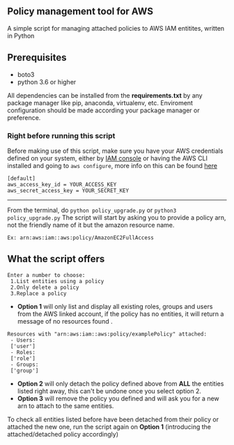 ## Policy management tool for AWS
A simple script for managing attached policies to AWS IAM entitites, written in Python

## Prerequisites
* boto3
* python 3.6 or higher

All dependencies can be installed from the **requirements.txt** by any package manager like pip, anaconda, virtualenv, etc. Enviroment configuration should be made according your package manager or preference.


### Right before running this script
Before making use of this script, make sure you have your AWS credentials defined on your system, either by [IAM console](https://docs.aws.amazon.com/IAM/latest/UserGuide/id_credentials_access-keys.html#Using_CreateAccessKey) or having the AWS CLI installed and going to `aws configure`, more info on this can be found [here](https://docs.aws.amazon.com/cli/latest/userguide/cli-configure-files.html)

```
[default]
aws_access_key_id = YOUR_ACCESS_KEY
aws_secret_access_key = YOUR_SECRET_KEY
```

---
From the terminal, do `python policy_upgrade.py` or `python3 policy_upgrade.py`
The script will start by asking you to provide a policy arn, not the friendly name of it but the amazon resource name.

`Ex: arn:aws:iam::aws:policy/AmazonEC2FullAccess`

## What the script offers

```
Enter a number to choose:
 1.List entities using a policy
 2.Only delete a policy
 3.Replace a policy
```

* **Option 1** will only list and display all existing roles, groups and users from the AWS linked account, if the policy has no entities, it will return a message of no resources found .
  
```
Resources with "arn:aws:iam::aws:policy/examplePolicy" attached:
 - Users:
 ['user']
 - Roles:
 ['role']
 - Groups:
 ['group']
 ```

* **Option 2** will only detach the policy defined above from **ALL** the entities listed right away, this can't be undone once you select option 2.
* **Option 3** will remove the policy you defined and will ask you for a new arn to attach to the same entities.

To check all entities listed before have been detached from their policy or attached the new one, run the script again on **Option 1** (introducing the attached/detached policy accordingly)
